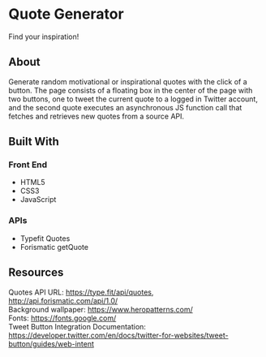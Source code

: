 # Quote Generator
Find your inspiration! 

## About
Generate random motivational or inspirational quotes with the click of a button. The page consists of a floating box in the center of the page with two buttons, one to tweet the current quote to a logged in Twitter account, and the second quote executes an asynchronous JS function call that fetches and retrieves new quotes from a source API. 

## Built With

### Front End
 - HTML5
 - CSS3
 - JavaScript

### APIs
 - Typefit Quotes
 - Forismatic getQuote

## Resources
Quotes API URL: https://type.fit/api/quotes, http://api.forismatic.com/api/1.0/  
Background wallpaper: https://www.heropatterns.com/  
Fonts: https://fonts.google.com/  
Tweet Button Integration Documentation: https://developer.twitter.com/en/docs/twitter-for-websites/tweet-button/guides/web-intent  